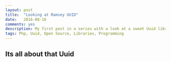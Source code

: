 ```yaml
---
layout: post
title:  "Looking at Ramsey UUID"
date:   2016-08-16
comments: yes
description: My first post in a series with a look at a sweet Uuid library
tags: Php, Uuid, Open Source, Libraries, Programming
---
```


## Its all about that Uuid


